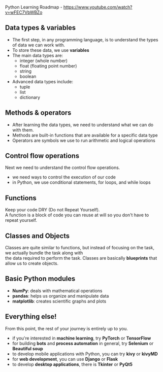 Python Learning Roadmap - https://www.youtube.com/watch?v=wFEC7VbWBZo

## Data types & variables

- The first step, in any programming language, is to understand the types of data we can work with.
- To store these data, we use **variables**
- The main data types are:
  - integer (whole number)
  - float (floating point number)
  - string
  - boolean
- Advanced data types include:
  - tuple
  - list
  - dictionary

## Methods & operators

- After learning the data types, we need to understand what we can do with them.
- Methods are built-in functions that are available for a specific data type
- Operators are symbols we use to run arithmetic and logical operations

## Control flow operations

Next we need to understand the control flow operations.
- we need ways to control the execution of our code
- in Python, we use conditional statements, for loops, and while loops

## Functions

Keep your code DRY (Do not Repeat Yourself).  
A function is a block of code you can reuse at will so you don't have to repeat yourself.

## Classes and Objects

Classes are quite similar to functions, but instead of focusing on the task, we actually bundle the task along with  
the data required to perform the task. Classes are basically **blueprints** that allow us to create objects.

## Basic Python modules

- **NumPy**: deals with mathematical operations
- **pandas**: helps us organize and manipulate data
- **matplotlib**: creates scientific graphs and plots 

## Everything else!

From this point, the rest of your journey is entirely up to you.  
- if you're interested in **machine learning**, try **PyTorch** or **TensorFlow**
- for building **bots** and **process automation** in general, try **Selenium** or **Beautiful soup**
- to develop mobile applications with Python, you can try **kivy** or **kivyMD**
- for **web development**, you can use **Django** or **Flask**
- to develop **desktop applications**, there is **Tkinter** or **PyQt5** 

